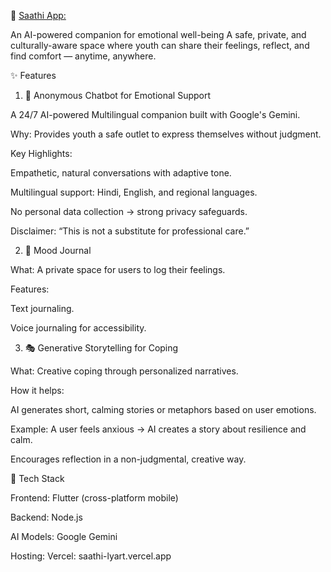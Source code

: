 🌸  [Saathi App:](<saathi-lyart.vercel.app>)

An AI-powered companion for emotional well-being
A safe, private, and culturally-aware space where youth can share their feelings, reflect, and find comfort — anytime, anywhere.

✨ Features
1. 🤖 Anonymous Chatbot for Emotional Support

A 24/7 AI-powered Multilingual companion built with Google's Gemini.

Why: Provides youth a safe outlet to express themselves without judgment.

Key Highlights:

Empathetic, natural conversations with adaptive tone.

Multilingual support: Hindi, English, and regional languages.

No personal data collection → strong privacy safeguards.

Disclaimer: “This is not a substitute for professional care.”

2. 📓 Mood Journal

What: A private space for users to log their feelings.

Features:

Text journaling.

Voice journaling for accessibility.

3. 🎭 Generative Storytelling for Coping

What: Creative coping through personalized narratives.

How it helps:

AI generates short, calming stories or metaphors based on user emotions.

Example: A user feels anxious → AI creates a story about resilience and calm.

Encourages reflection in a non-judgmental, creative way.

🚀 Tech Stack

Frontend: Flutter (cross-platform mobile)

Backend: Node.js

AI Models: Google Gemini

Hosting: Vercel: saathi-lyart.vercel.app




